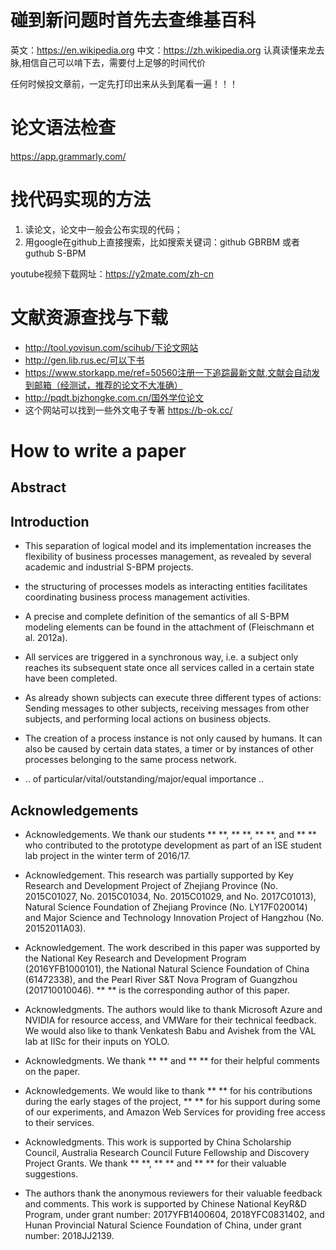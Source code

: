 # 碰到新问题时首先去查维基百科
英文：https://en.wikipedia.org
中文：https://zh.wikipedia.org
认真读懂来龙去脉,相信自己可以啃下去，需要付上足够的时间代价

任何时候投文章前，一定先打印出来从头到尾看一遍！！！

# 论文语法检查 
https://app.grammarly.com/

# 找代码实现的方法
1. 读论文，论文中一般会公布实现的代码；
2. 用google在github上直接搜索，比如搜索关键词：github GBRBM 或者guthub S-BPM

youtube视频下载网址：https://y2mate.com/zh-cn

# 文献资源查找与下载
+ http://tool.yovisun.com/scihub/下论文网站
+ http://gen.lib.rus.ec/可以下书
+ https://www.storkapp.me/ref=50560注册一下追踪最新文献,文献会自动发到邮箱（经测试，推荐的论文不大准确）
+ http://pqdt.bjzhongke.com.cn/国外学位论文
+ 这个网站可以找到一些外文电子专著 https://b-ok.cc/

# How to write a paper

## Abstract

## Introduction
+ This separation of logical model and its implementation increases the flexibility of business processes management, as revealed by several academic and industrial S-BPM projects.

+ the structuring of processes models as interacting entities facilitates coordinating business process management activities.
+ A precise and complete definition of the semantics of all S-BPM modeling elements can be found in the attachment of (Fleischmann et al. 2012a). 
+ All services are triggered in a synchronous way, i.e. a subject only reaches its subsequent state once all services called in a certain state have been completed.
+ As already shown subjects can execute three different types of actions: Sending messages to other subjects, 
receiving messages from other subjects, and performing local actions on business objects.

+ The creation of a process instance is not only caused by humans. It can also be caused by certain data states, a timer or by instances of other processes belonging to the same process network.

+ .. of particular/vital/outstanding/major/equal importance ..

## Acknowledgements

+ Acknowledgements. We thank our students ** **, ** **, ** **, and ** ** who contributed to the prototype development as part of an ISE student lab project in the winter term of 2016/17.

+ Acknowledgement. This research was partially supported by Key Research and Development Project of Zhejiang Province (No. 2015C01027, No. 2015C01034, No. 2015C01029, and No. 2017C01013), Natural Science Foundation of Zhejiang Province (No. LY17F020014) and Major Science and Technology Innovation Project of Hangzhou (No. 20152011A03).

+ Acknowledgement. The work described in this paper was supported by the National Key Research and Development Program (2016YFB1000101), the National Natural Science Foundation of China (61472338), and the Pearl River S&T Nova Program of Guangzhou (201710010046). ** ** is the corresponding author of this paper.

+ Acknowledgments. The authors would like to thank Microsoft Azure and NVIDIA for resource access, and VMWare for their technical feedback. We would also like to thank Venkatesh Babu and Avishek from the VAL lab at IISc for their inputs on YOLO.

+ Acknowledgments. We thank ** ** and ** ** for their helpful comments on the paper.

+ Acknowledgements. We would like to thank ** ** for his contributions during the early stages of the project, ** ** for his support during some of our experiments, and Amazon Web Services for providing free access to their services.

+ Acknowledgments. This work is supported by China Scholarship Council, Australia Research Council Future Fellowship and Discovery Project Grants. We thank ** **, ** ** and ** ** for their valuable suggestions.

+ The authors thank the anonymous reviewers for their valuable feedback and comments. This work is supported by Chinese National KeyR&D Program, under grant number: 2017YFB1400604, 2018YFC0831402, and Hunan Provincial Natural Science Foundation of China, under grant number: 2018JJ2139.
